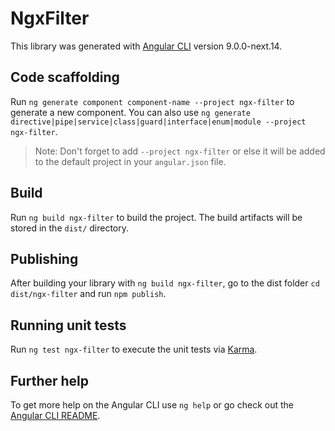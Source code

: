 # NgxFilter

This library was generated with [Angular CLI](https://github.com/angular/angular-cli) version 9.0.0-next.14.

## Code scaffolding

Run `ng generate component component-name --project ngx-filter` to generate a new component. You can also use `ng generate directive|pipe|service|class|guard|interface|enum|module --project ngx-filter`.
> Note: Don't forget to add `--project ngx-filter` or else it will be added to the default project in your `angular.json` file. 

## Build

Run `ng build ngx-filter` to build the project. The build artifacts will be stored in the `dist/` directory.

## Publishing

After building your library with `ng build ngx-filter`, go to the dist folder `cd dist/ngx-filter` and run `npm publish`.

## Running unit tests

Run `ng test ngx-filter` to execute the unit tests via [Karma](https://karma-runner.github.io).

## Further help

To get more help on the Angular CLI use `ng help` or go check out the [Angular CLI README](https://github.com/angular/angular-cli/blob/master/README.md).
